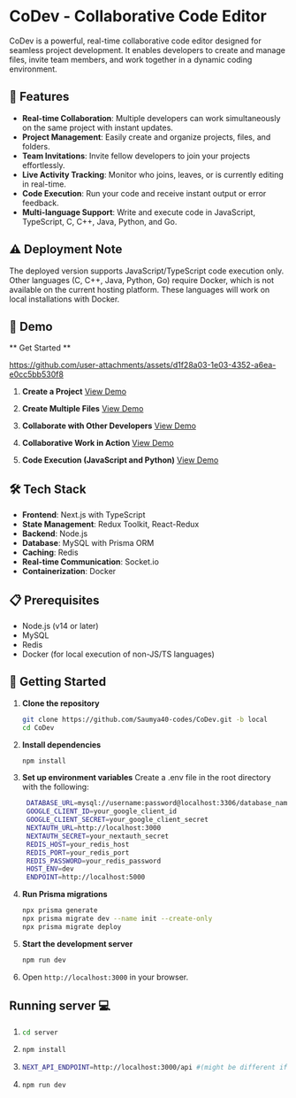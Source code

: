 # CoDev - Collaborative Code Editor

CoDev is a powerful, real-time collaborative code editor designed for seamless project development. It enables developers to create and manage files, invite team members, and work together in a dynamic coding environment.

## 🚀 Features

- **Real-time Collaboration**: Multiple developers can work simultaneously on the same project with instant updates.
- **Project Management**: Easily create and organize projects, files, and folders.
- **Team Invitations**: Invite fellow developers to join your projects effortlessly.
- **Live Activity Tracking**: Monitor who joins, leaves, or is currently editing in real-time.
- **Code Execution**: Run your code and receive instant output or error feedback.
- **Multi-language Support**: Write and execute code in JavaScript, TypeScript, C, C++, Java, Python, and Go.

## ⚠️ Deployment Note
The deployed version supports JavaScript/TypeScript code execution only. Other languages (C, C++, Java, Python, Go) require Docker, which is not available on the current hosting platform. These languages will work on local installations with Docker.

## 🎥 Demo

** Get Started **



https://github.com/user-attachments/assets/d1f28a03-1e03-4352-a6ea-e0cc5bb530f8



1. **Create a Project**
   [View Demo](https://github.com/Saumya40-codes/CoDev/assets/115284013/4fd9487c-2fe7-46a7-8dc3-42957d2abeab)

2. **Create Multiple Files**
   [View Demo](https://github.com/Saumya40-codes/CoDev/assets/115284013/76cb64b4-14f3-41e7-bbf6-8d2e25e0b2be)

3. **Collaborate with Other Developers**
   [View Demo](https://github.com/Saumya40-codes/CoDev/assets/115284013/2b9713e2-3914-41bf-b4bf-adb655060ec5)

4. **Collaborative Work in Action**
   [View Demo](https://github.com/Saumya40-codes/CoDev/assets/115284013/43cfbfca-b935-4e4f-ba64-1e17059c742c)

5. **Code Execution (JavaScript and Python)**
   [View Demo](https://github.com/Saumya40-codes/CoDev/assets/115284013/ec6abdf3-e77f-40ec-9adb-2e0c28bfa9af)

## 🛠️ Tech Stack

- **Frontend**: Next.js with TypeScript
- **State Management**: Redux Toolkit, React-Redux
- **Backend**: Node.js
- **Database**: MySQL with Prisma ORM
- **Caching**: Redis
- **Real-time Communication**: Socket.io
- **Containerization**: Docker

## 📋 Prerequisites

- Node.js (v14 or later)
- MySQL
- Redis
- Docker (for local execution of non-JS/TS languages)

## 🚀 Getting Started

1. **Clone the repository**
   ```bash
   git clone https://github.com/Saumya40-codes/CoDev.git -b local
   cd CoDev

2. **Install dependencies**
   ```bash
   npm install

3. **Set up environment variables** Create a .env file in the root directory with the following:
   ```bash
    DATABASE_URL=mysql://username:password@localhost:3306/database_name
    GOOGLE_CLIENT_ID=your_google_client_id
    GOOGLE_CLIENT_SECRET=your_google_client_secret
    NEXTAUTH_URL=http://localhost:3000
    NEXTAUTH_SECRET=your_nextauth_secret
    REDIS_HOST=your_redis_host
    REDIS_PORT=your_redis_port
    REDIS_PASSWORD=your_redis_password
    HOST_ENV=dev
    ENDPOINT=http://localhost:5000

4. **Run Prisma migrations**
   ```bash
   npx prisma generate
   npx prisma migrate dev --name init --create-only
   npx prisma migrate deploy

5. **Start the development server**
   ```bash
   npm run dev

6. Open `http://localhost:3000` in your browser.

## Running server 💻

1. ```bash
   cd server

2. ```bash
   npm install

3. ```bash
   NEXT_API_ENDPOINT=http://localhost:3000/api #(might be different if you changed client endpoint)

4. ```bash
   npm run dev
